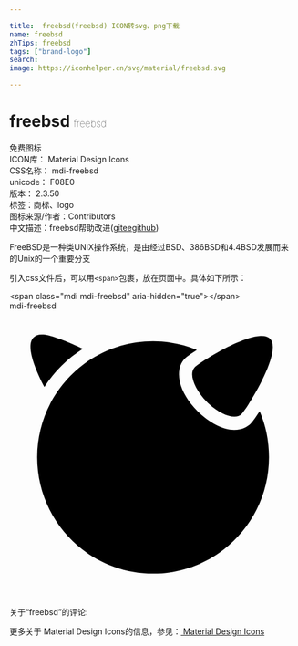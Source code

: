```yaml
---

title:  freebsd(freebsd) ICON转svg、png下载
name: freebsd
zhTips: freebsd
tags: ["brand-logo"]
search: 
image: https://iconhelper.cn/svg/material/freebsd.svg

---
```


# freebsd  <small style="font-size: 60%;font-weight: 100">freebsd</small>


<div class="detail-page">
<p>
<span><span class="badge-success badge">免费图标</span> </span>
<br/>
<span>
ICON库：
<span class="badge-secondary badge">Material Design Icons</span> 
</span>
<br/>
<span>
CSS名称：
<span class="badge-secondary badge">mdi-freebsd</span> 
</span>
<br/>
<span>
unicode：
<span class="badge-secondary badge">F08E0</span> 
<copy-btn content='F08E0' btn-title=""></copy-btn>
<copy-btn :content='String.fromCodePoint(parseInt("F08E0", 16))' btn-title="复制U"></copy-btn>
</span>
<br/>
<span>
版本：
<span class="badge-secondary badge">2.3.50</span> 
</span><br/><span>标签：<span class="badge-light badge"><router-link to="/tags/brand-logo.html">商标、logo</router-link></span></span>
<br/>
<span>图标来源/作者：<span class="badge-light badge">Contributors</span></span> 
<br/>
<span class="zh-detail">中文描述：<span class="badge-primary badge">freebsd</span><span class="help-link"><span>帮助改进</span>(<a href="https://gitee.com/liuwave/icon-helper/edit/master/json/material/freebsd.json" target="_blank" rel="noopener noreferrer">gitee</a><a href="https://github.com/liuwave/icon-helper/edit/master/json/material/freebsd.json" target="_blank" rel="noopener noreferrer">github</a></span>)</span><br/>
</p>
</div><div class="description description alert alert-light">FreeBSD是一种类UNIX操作系统，是由经过BSD、386BSD和4.4BSD发展而来的Unix的一个重要分支</div>
<div class="alert alert-dark">
  <i class="mdi mdi-freebsd mdi-48px"></i>
  <i class="mdi mdi-freebsd mdi-36px"></i>
  <i class="mdi mdi-freebsd mdi-24px"></i>
  <i class="mdi mdi-freebsd mdi-18px"></i>
</div>
<div>
  <p>引入css文件后，可以用<code>&lt;span&gt;</code>包裹，放在页面中。具体如下所示：    
  </p>
  <div class="alert alert-primary" style="font-size: 14px">
    &lt;span class="mdi mdi-freebsd" aria-hidden="true"&gt;&lt;/span&gt;
    <copy-btn content='<span class="mdi mdi-freebsd" aria-hidden="true"></span>'></copy-btn>
  </div>
  <div class="alert alert-secondary">
    <i class="mdi mdi-freebsd"
    style="font-size: 24px"
    aria-hidden="true"></i> mdi-freebsd
    <copy-btn content="mdi-freebsd" btn-title="复制图标名称"></copy-btn>
  </div>
</div>
<div id="svg" class="svg-wrap">
<svg xmlns="http://www.w3.org/2000/svg" viewBox="0 0 24 24"><path d="M2.69,2C3.54,1.95 6.08,3.16 6.13,3.19C4.84,4 3.74,5.09 2.91,6.38C2.09,4.81 1.34,2.91 2,2.25C2.17,2.08 2.4,2 2.69,2M20.84,2.13C21.25,2.08 21.58,2.14 21.78,2.34C22.85,3.42 19.88,8.15 19.38,8.66C18.87,9.16 17.57,8.7 16.5,7.63C15.43,6.55 14.97,5.26 15.47,4.75C15.88,4.34 19.09,2.3 20.84,2.13M12,2.56C13.29,2.56 14.53,2.82 15.66,3.28C15.17,3.6 14.81,3.85 14.69,3.97C13.7,4.96 14.14,6.83 15.72,8.41C16.7,9.38 17.84,9.97 18.78,9.97C19.46,9.97 19.92,9.68 20.16,9.44C20.33,9.27 20.6,8.88 20.91,8.41C21.42,9.59 21.69,10.88 21.69,12.25C21.69,17.61 17.36,21.97 12,21.97C6.64,21.97 2.31,17.61 2.31,12.25C2.31,6.89 6.64,2.56 12,2.56Z" /></svg>
</div>
<detail full-name='mdi-freebsd'></detail>
<div>
<p>关于“freebsd”的评论:</p>
</div>
<Vssue title="关于“freebsd”的评论" ></Vssue>    
<div><p>更多关于 Material Design Icons的信息，参见：<a target="_blank" href="https://iconhelper.cn/material.html"> Material Design Icons</a>
</p></div>
